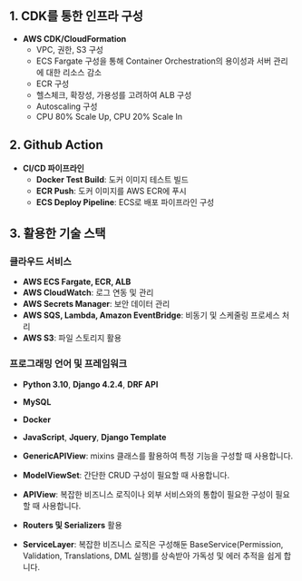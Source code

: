 ## 1. CDK를 통한 인프라 구성
- **AWS CDK/CloudFormation**
  - VPC, 권한, S3 구성
  - ECS Fargate 구성을 통해 Container Orchestration의 용이성과 서버 관리에 대한 리소스 감소
  - ECR 구성
  - 헬스체크, 확장성, 가용성를 고려하여 ALB 구성
  - Autoscaling 구성
  - CPU 80% Scale Up, CPU 20% Scale In

## 2. Github Action
- **CI/CD 파이프라인**
  - **Docker Test Build**: 도커 이미지 테스트 빌드
  - **ECR Push**: 도커 이미지를 AWS ECR에 푸시
  - **ECS Deploy Pipeline**: ECS로 배포 파이프라인 구성

## 3. 활용한 기술 스택
### 클라우드 서비스
- **AWS ECS Fargate, ECR, ALB**
- **AWS CloudWatch**: 로그 연동 및 관리
- **AWS Secrets Manager**: 보안 데이터 관리
- **AWS SQS, Lambda, Amazon EventBridge**: 비동기 및 스케줄링 프로세스 처리
- **AWS S3**: 파일 스토리지 활용

### 프로그래밍 언어 및 프레임워크
- **Python 3.10**, **Django 4.2.4**, **DRF API**
- **MySQL**
- **Docker**
- **JavaScript**, **Jquery**, **Django Template**

- **GenericAPIView**: mixins 클래스를 활용하여 특정 기능을 구성할 때 사용합니다.
- **ModelViewSet**: 간단한 CRUD 구성이 필요할 때 사용합니다.
- **APIView**: 복잡한 비즈니스 로직이나 외부 서비스와의 통합이 필요한 구성이 필요할 때 사용합니다.
- **Routers 및 Serializers** 활용
- **ServiceLayer**: 복잡한 비즈니스 로직은 구성해둔 BaseService(Permission, Validation, Translations, DML 실행)를 상속받아 가독성 및 에러 추적을 쉽게 합니다.
